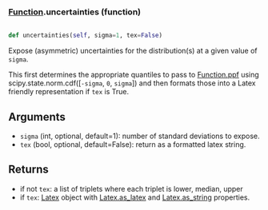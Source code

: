 ### [Function](Function.md).uncertainties (function)


```py

def uncertainties(self, sigma=1, tex=False)

```



Expose (asymmetric) uncertainties for the distribution(s) at a given
value of `sigma`.

This first determines the appropriate quantiles to pass to
[Function.ppf](Function.ppf.md) using scipy.state.norm.cdf([`-sigma`, `0`, `sigma`])
and then formats those into a Latex friendly representation if `tex` is True.

Arguments
-----------
* `sigma` (int, optional, default=1): number of standard deviations to
    expose.
* `tex` (bool, optional, default=False): return as a formatted latex
    string.

Returns
---------
* if not `tex`: a list of triplets where each triplet is lower, median, upper
* if `tex`: [Latex](Latex.md) object with [Latex.as_latex](Latex.as_latex.md) and [Latex.as_string](Latex.as_string.md) properties.

